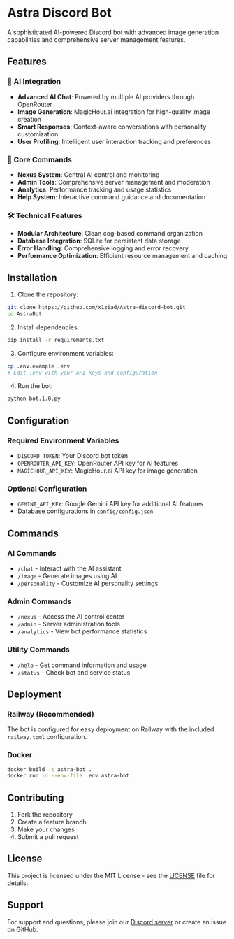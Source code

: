 # Astra Discord Bot

A sophisticated AI-powered Discord bot with advanced image generation capabilities and comprehensive server management features.

## Features

### 🤖 AI Integration
- **Advanced AI Chat**: Powered by multiple AI providers through OpenRouter
- **Image Generation**: MagicHour.ai integration for high-quality image creation
- **Smart Responses**: Context-aware conversations with personality customization
- **User Profiling**: Intelligent user interaction tracking and preferences

### 🎯 Core Commands
- **Nexus System**: Central AI control and monitoring
- **Admin Tools**: Comprehensive server management and moderation
- **Analytics**: Performance tracking and usage statistics
- **Help System**: Interactive command guidance and documentation

### 🛠️ Technical Features
- **Modular Architecture**: Clean cog-based command organization
- **Database Integration**: SQLite for persistent data storage
- **Error Handling**: Comprehensive logging and error recovery
- **Performance Optimization**: Efficient resource management and caching

## Installation

1. Clone the repository:
```bash
git clone https://github.com/x1ziad/Astra-discord-bot.git
cd AstraBot
```

2. Install dependencies:
```bash
pip install -r requirements.txt
```

3. Configure environment variables:
```bash
cp .env.example .env
# Edit .env with your API keys and configuration
```

4. Run the bot:
```bash
python bot.1.0.py
```

## Configuration

### Required Environment Variables
- `DISCORD_TOKEN`: Your Discord bot token
- `OPENROUTER_API_KEY`: OpenRouter API key for AI features
- `MAGICHOUR_API_KEY`: MagicHour.ai API key for image generation

### Optional Configuration
- `GEMINI_API_KEY`: Google Gemini API key for additional AI features
- Database configurations in `config/config.json`

## Commands

### AI Commands
- `/chat` - Interact with the AI assistant
- `/image` - Generate images using AI
- `/personality` - Customize AI personality settings

### Admin Commands
- `/nexus` - Access the AI control center
- `/admin` - Server administration tools
- `/analytics` - View bot performance statistics

### Utility Commands
- `/help` - Get command information and usage
- `/status` - Check bot and service status

## Deployment

### Railway (Recommended)
The bot is configured for easy deployment on Railway with the included `railway.toml` configuration.

### Docker
```bash
docker build -t astra-bot .
docker run -d --env-file .env astra-bot
```

## Contributing

1. Fork the repository
2. Create a feature branch
3. Make your changes
4. Submit a pull request

## License

This project is licensed under the MIT License - see the [LICENSE](LICENSE) file for details.

## Support

For support and questions, please join our [Discord server](https://discord.gg/your-invite-link) or create an issue on GitHub.
